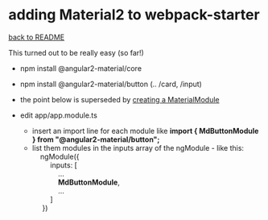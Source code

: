 # adding Material2 to webpack-starter

[back to README](../README.md)

This turned out to be really easy (so far!)

* npm install @angular2-material/core

* npm install @angular2-material/button (.. /card, /input)

* the point below is superseded by [creating a MaterialModule](addMaterialModule.md)

* edit app/app.module.ts
    * insert an import line for each module like **import { MdButtonModule } from "@angular2-material/button";**    
    * list them modules in the inputs array of the ngModule - like this:<br>
      &nbsp;&nbsp;&nbsp;&nbsp;ngModule({<br>
      &nbsp;&nbsp;&nbsp;&nbsp;&nbsp;&nbsp;&nbsp;&nbsp;      inputs: [<br>
      &nbsp;&nbsp;&nbsp;&nbsp;&nbsp;&nbsp;&nbsp;&nbsp;&nbsp;&nbsp;&nbsp;&nbsp;          ...<br>
      &nbsp;&nbsp;&nbsp;&nbsp;&nbsp;&nbsp;&nbsp;&nbsp;&nbsp;&nbsp;&nbsp;&nbsp;          **MdButtonModule**,<br>
      &nbsp;&nbsp;&nbsp;&nbsp;&nbsp;&nbsp;&nbsp;&nbsp;&nbsp;&nbsp;&nbsp;&nbsp;          ...<br>
      &nbsp;&nbsp;&nbsp;&nbsp;&nbsp;&nbsp;&nbsp;&nbsp;      ]<br>
      &nbsp;&nbsp;&nbsp;&nbsp;  })<br>
